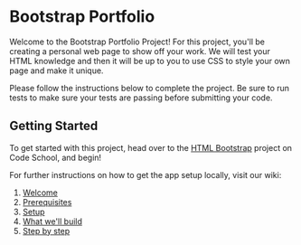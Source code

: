 # Bootstrap Portfolio

Welcome to the Bootstrap Portfolio Project! For this project, you'll be creating a personal web page to show off your work. We will test your HTML knowledge and then it will be up to you to use CSS to style your own page and make it unique.

Please follow the instructions below to complete the project. Be sure to run tests to make sure your tests are passing before submitting your code.

## Getting Started

To get started with this project, head over to the [HTML Bootstrap](#) project on Code School, and begin!

For further instructions on how to get the app setup locally, visit our wiki:

1. [Welcome](https://github.com/codeschool/project-bootstrap-portfolio/wiki)
2. [Prerequisites](https://github.com/codeschool/project-bootstrap-portfolio/wiki/Prerequisites)
3. [Setup](https://github.com/codeschool/project-bootstrap-portfolio/wiki/Setup)
4. [What we'll build](https://github.com/codeschool/project-bootstrap-portfolio/wiki/What-we'll-build)
5. [Step by step](https://github.com/codeschool/project-bootstrap-portfolio/wiki/Step-by-step)
